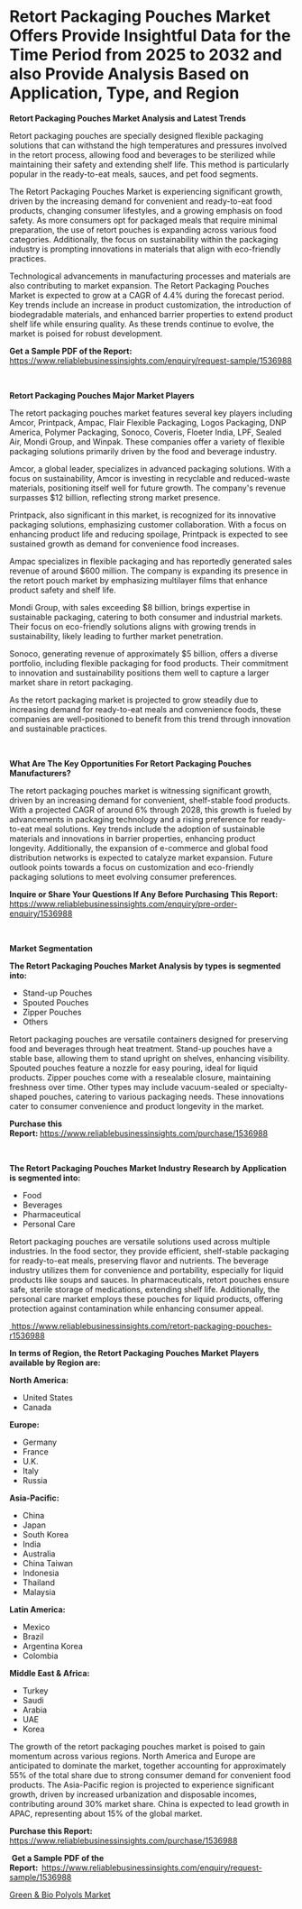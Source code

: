 <p><h1>Retort Packaging Pouches Market Offers Provide Insightful Data for the Time Period from 2025 to 2032 and also Provide Analysis Based on Application, Type, and Region</h1></p><p><strong>Retort Packaging Pouches Market Analysis and Latest Trends</strong></p>
<p><p>Retort packaging pouches are specially designed flexible packaging solutions that can withstand the high temperatures and pressures involved in the retort process, allowing food and beverages to be sterilized while maintaining their safety and extending shelf life. This method is particularly popular in the ready-to-eat meals, sauces, and pet food segments.</p><p>The Retort Packaging Pouches Market is experiencing significant growth, driven by the increasing demand for convenient and ready-to-eat food products, changing consumer lifestyles, and a growing emphasis on food safety. As more consumers opt for packaged meals that require minimal preparation, the use of retort pouches is expanding across various food categories. Additionally, the focus on sustainability within the packaging industry is prompting innovations in materials that align with eco-friendly practices.</p><p>Technological advancements in manufacturing processes and materials are also contributing to market expansion. The Retort Packaging Pouches Market is expected to grow at a CAGR of 4.4% during the forecast period. Key trends include an increase in product customization, the introduction of biodegradable materials, and enhanced barrier properties to extend product shelf life while ensuring quality. As these trends continue to evolve, the market is poised for robust development.</p></p>
<p><strong>Get a Sample PDF of the Report:&nbsp;</strong> <a href="https://www.reliablebusinessinsights.com/enquiry/request-sample/1536988?utm_campaign=2099&utm_medium=2&utm_source=Github&utm_content=ia&utm_term=02022025&utm_id=retort-packaging-pouches">https://www.reliablebusinessinsights.com/enquiry/request-sample/1536988</a></p>
<p>&nbsp;</p>
<p><strong>Retort Packaging Pouches Major Market Players</strong></p>
<p><p>The retort packaging pouches market features several key players including Amcor, Printpack, Ampac, Flair Flexible Packaging, Logos Packaging, DNP America, Polymer Packaging, Sonoco, Coveris, Floeter India, LPF, Sealed Air, Mondi Group, and Winpak. These companies offer a variety of flexible packaging solutions primarily driven by the food and beverage industry.</p><p>Amcor, a global leader, specializes in advanced packaging solutions. With a focus on sustainability, Amcor is investing in recyclable and reduced-waste materials, positioning itself well for future growth. The company's revenue surpasses $12 billion, reflecting strong market presence.</p><p>Printpack, also significant in this market, is recognized for its innovative packaging solutions, emphasizing customer collaboration. With a focus on enhancing product life and reducing spoilage, Printpack is expected to see sustained growth as demand for convenience food increases.</p><p>Ampac specializes in flexible packaging and has reportedly generated sales revenue of around $600 million. The company is expanding its presence in the retort pouch market by emphasizing multilayer films that enhance product safety and shelf life.</p><p>Mondi Group, with sales exceeding $8 billion, brings expertise in sustainable packaging, catering to both consumer and industrial markets. Their focus on eco-friendly solutions aligns with growing trends in sustainability, likely leading to further market penetration.</p><p>Sonoco, generating revenue of approximately $5 billion, offers a diverse portfolio, including flexible packaging for food products. Their commitment to innovation and sustainability positions them well to capture a larger market share in retort packaging.</p><p>As the retort packaging market is projected to grow steadily due to increasing demand for ready-to-eat meals and convenience foods, these companies are well-positioned to benefit from this trend through innovation and sustainable practices.</p></p>
<p>&nbsp;</p>
<p><strong>What Are The Key Opportunities For Retort Packaging Pouches Manufacturers?</strong></p>
<p><p>The retort packaging pouches market is witnessing significant growth, driven by an increasing demand for convenient, shelf-stable food products. With a projected CAGR of around 6% through 2028, this growth is fueled by advancements in packaging technology and a rising preference for ready-to-eat meal solutions. Key trends include the adoption of sustainable materials and innovations in barrier properties, enhancing product longevity. Additionally, the expansion of e-commerce and global food distribution networks is expected to catalyze market expansion. Future outlook points towards a focus on customization and eco-friendly packaging solutions to meet evolving consumer preferences.</p></p>
<p><strong>Inquire or Share Your Questions If Any Before Purchasing This Report:</strong> <a href="https://www.reliablebusinessinsights.com/enquiry/pre-order-enquiry/1536988?utm_campaign=2099&utm_medium=2&utm_source=Github&utm_content=ia&utm_term=02022025&utm_id=retort-packaging-pouches">https://www.reliablebusinessinsights.com/enquiry/pre-order-enquiry/1536988</a></p>
<p>&nbsp;</p>
<p><strong>Market Segmentation</strong></p>
<p><strong>The Retort Packaging Pouches Market Analysis by types is segmented into:</strong></p>
<p><ul><li>Stand-up Pouches</li><li>Spouted Pouches</li><li>Zipper Pouches</li><li>Others</li></ul></p>
<p><p>Retort packaging pouches are versatile containers designed for preserving food and beverages through heat treatment. Stand-up pouches have a stable base, allowing them to stand upright on shelves, enhancing visibility. Spouted pouches feature a nozzle for easy pouring, ideal for liquid products. Zipper pouches come with a resealable closure, maintaining freshness over time. Other types may include vacuum-sealed or specialty-shaped pouches, catering to various packaging needs. These innovations cater to consumer convenience and product longevity in the market.</p></p>
<p><strong>Purchase this Report:&nbsp;</strong><a href="https://www.reliablebusinessinsights.com/purchase/1536988?utm_campaign=2099&utm_medium=2&utm_source=Github&utm_content=ia&utm_term=02022025&utm_id=retort-packaging-pouches">https://www.reliablebusinessinsights.com/purchase/1536988</a></p>
<p>&nbsp;</p>
<p><strong>The Retort Packaging Pouches Market Industry Research by Application is segmented into:</strong></p>
<p><ul><li>Food</li><li>Beverages</li><li>Pharmaceutical</li><li>Personal Care</li></ul></p>
<p><p>Retort packaging pouches are versatile solutions used across multiple industries. In the food sector, they provide efficient, shelf-stable packaging for ready-to-eat meals, preserving flavor and nutrients. The beverage industry utilizes them for convenience and portability, especially for liquid products like soups and sauces. In pharmaceuticals, retort pouches ensure safe, sterile storage of medications, extending shelf life. Additionally, the personal care market employs these pouches for liquid products, offering protection against contamination while enhancing consumer appeal.</p></p>
<p><a href="https://www.reliablebusinessinsights.com/retort-packaging-pouches-r1536988?utm_campaign=2099&utm_medium=2&utm_source=Github&utm_content=ia&utm_term=02022025&utm_id=retort-packaging-pouches">&nbsp;https://www.reliablebusinessinsights.com/retort-packaging-pouches-r1536988</a></p>
<p><strong>In terms of Region, the Retort Packaging Pouches Market Players available by Region are:</strong></p>
<p>
    <p> <strong> North America: </strong>
        <ul>
            <li>United States</li>
            <li>Canada</li>
        </ul>
        </p> 
    <p> <strong> Europe: </strong>
        <ul>
            <li>Germany</li>
            <li>France</li>
            <li>U.K.</li>
            <li>Italy</li>
            <li>Russia</li>
        </ul>
        </p> 
    <p> <strong> Asia-Pacific: </strong>
        <ul>
            <li>China</li>
            <li>Japan</li>
            <li>South Korea</li>
            <li>India</li>
            <li>Australia</li>
            <li>China Taiwan</li>
            <li>Indonesia</li>
            <li>Thailand</li>
            <li>Malaysia</li>
        </ul>
        </p> 
    <p> <strong> Latin America: </strong>
        <ul>
            <li>Mexico</li>
            <li>Brazil</li>
            <li>Argentina Korea</li>
            <li>Colombia</li>
        </ul>
        </p> 
    <p> <strong> Middle East & Africa: </strong>
        <ul>
            <li>Turkey</li>
            <li>Saudi</li>
            <li>Arabia</li>
            <li>UAE</li>
            <li>Korea</li>
        </ul>
    </p>
    </p>
<p><p>The growth of the retort packaging pouches market is poised to gain momentum across various regions. North America and Europe are anticipated to dominate the market, together accounting for approximately 55% of the total share due to strong consumer demand for convenient food products. The Asia-Pacific region is projected to experience significant growth, driven by increased urbanization and disposable incomes, contributing around 30% market share. China is expected to lead growth in APAC, representing about 15% of the global market.</p></p>
<p><strong>Purchase this Report: </strong><a href="https://www.reliablebusinessinsights.com/purchase/1536988?utm_campaign=2099&utm_medium=2&utm_source=Github&utm_content=ia&utm_term=02022025&utm_id=retort-packaging-pouches">https://www.reliablebusinessinsights.com/purchase/1536988</a></p>
<p>&nbsp;<strong>Get a Sample PDF of the Report:&nbsp;&nbsp;</strong><a href="https://www.reliablebusinessinsights.com/enquiry/request-sample/1536988?utm_campaign=2099&utm_medium=2&utm_source=Github&utm_content=ia&utm_term=02022025&utm_id=retort-packaging-pouches">https://www.reliablebusinessinsights.com/enquiry/request-sample/1536988</a></p>
<p><strong></strong></p>
<p><p><a href="https://github.com/NargisHussain432/Market-Research-Report-List-1/blob/main/green-bio-polyols-market.md?utm_campaign=2099&utm_medium=2&utm_source=Github&utm_content=ia&utm_term=02022025&utm_id=retort-packaging-pouches">Green & Bio Polyols Market</a></p></p>